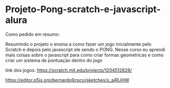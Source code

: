 ﻿# Projeto-Pong-scratch-e-javascript-alura

Como pedido em resumo:

  Resumindo o projeto o ensina a como fazer um jogo inicialmente pelo Scratch e depois pelo javascript ele sendo o PONG.
  Nesse curso eu aprendi mais coisas sobre o javascript para como criar formas geometricas e como criar um sistema de pontuação dentro do jogo


link dos jogos:
https://scratch.mit.edu/projects/1204512828/

https://editor.p5js.org/bernardo9cpco/sketches/x_aiRIJHW

